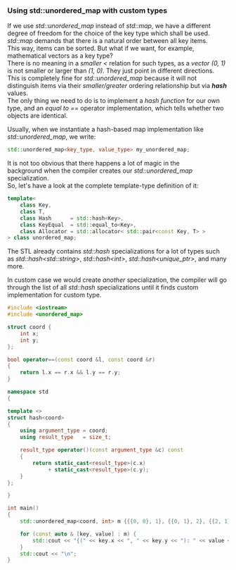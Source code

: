 ### Using std::unordered_map with custom types

If we use *std::unordered_map* instead of *std::map*, we have a different degree of freedom for the choice of the key type which shall be used. \
*std::map* demands that there is a natural order between all key items. \
This way, items can be sorted. But what if we want, for example, mathematical vectors as a key type? \
There is no meaning in a *smaller <* relation for such types, as a *vector (0, 1)* is not smaller or larger than *(1, 0)*. They just point in different directions. \
This is completely fine for *std::unordered_map* because it will not distinguish items via their *smaller/greater* ordering relationship but via ***hash*** values. \
The only thing we need to do is to implement a *hash function* for our own type, and an *equal to ==* operator implementation, which tells whether two objects are identical.

Usually, when we instantiate a hash-based map implementation like *std::unordered_map*, we write:
```cpp
std::unordered_map<key_type, value_type> my_unordered_map;
```

It is not too obvious that there happens a lot of magic in the background when the compiler creates our *std::unordered_map* specialization. \
So, let's have a look at the complete template-type definition of it:

```cpp
template<
    class Key,
    class T,
    class Hash      = std::hash<Key>,
    class KeyEqual  = std::equal_to<Key>,
    class Allocator = std::allocator< std::pair<const Key, T> >
> class unordered_map;
```
The STL already contains *std::hash* specializations for a lot of types such as *std::hash&lt;std::string>*, *std::hash&lt;int>*, *std::hash&lt;unique_ptr>*, and many more.

In custom case we would create *another* specialization, the compiler will go through the list of all *std::hash* specializations until it finds custom implementation for custom type.

```cpp
#include <iostream>
#include <unordered_map>

struct coord {
    int x;
    int y;
};

bool operator==(const coord &l, const coord &r)
{
    return l.x == r.x && l.y == r.y;
}

namespace std
{

template <>
struct hash<coord>
{
    using argument_type = coord;
    using result_type   = size_t;

    result_type operator()(const argument_type &c) const
    {
        return static_cast<result_type>(c.x)
             + static_cast<result_type>(c.y);
    }
};

}

int main()
{
    std::unordered_map<coord, int> m {{{0, 0}, 1}, {{0, 1}, 2}, {{2, 1}, 3}};

    for (const auto & [key, value] : m) {
        std::cout << "{(" << key.x << ", " << key.y << "): " << value << "} ";
    }
    std::cout << "\n";
}

```
